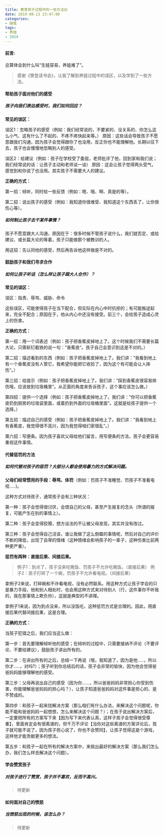 ```yaml
---
title: 教育孩子过程中的一些方法论
date: 2019-08-13 23:47:00
categories:
- 随笔
tags:
- 养娃
- 2019
---
```


#### 前言:

总算体会到什么叫“生娃容易，养娃难了”。

> 感谢《樊登读书会》，让我了解到养娃过程中的误区，以及学到了一些方法。

#### 帮助孩子面对他们的感受

##### 孩子向我们表达感受时，我们如何回应？

**常见的误区：**

误区1：忽略孩子的感受（例如：我们经常说的，不要紧的、没关系的、你怎么这么小气、这有什么了不起的、不疼不疼快起来等。）
原因：这些话会导致孩子不愿意跟我们沟通，因为孩子会觉得跟你了也没用，反正你也不能理解他。长期以往下去，孩子也会慢慢地忽略别人的感受。

误区2：给建议（例如：孩子在学校受了委屈，老师批评了他，回到家和我们说；我们经常说的话：让孩子主动和老师谈一谈）
原因：这会让孩子觉得两头受气，感觉到和你说了也没用。其实孩子不需要大人的建议。

<!-- more -->

**正确的方式：**

第一招：倾听，同时给一些反馈（例如：嗯、哦、啊、真是的等）。

第二招：说出孩子的感受（例如：我知道你很难受、我知道这个东西丢了，让你很伤心等）。

##### 如何制止孩子去干某件事情？

孩子不愿意跟大人沟通，原因在于：很多时候不管孩子说什么，我们就否定、或给建议、或长篇大论的等着，孩子只能做那个被教训的人。

用这招：先认同他的感受，然后再告诉他这样做是不对的。

#### 鼓励孩子和我们寻求合作

##### 如何让孩子听话（怎么样让孩子跟大人合作）？

**常见的误区：**

误区：指责、辱骂、威胁、命令

这些误区，可能使得孩子在当下配合，但实际在内心中时抗拒的；有可能叛逆起来，完全不配合；原因在于，他从内心中还没有接受。前三个，会给孩子造成心灵上的伤害。

**正确的方式：**

第一招：用一个词表述（例如：孩子把香蕉皮掉地上了。这个时候我们不需要长篇大论，只需斩钉截铁的说一句：”香蕉皮“。孩子自己会意识到这是不对的。）

第二招：描述看到的东西（例如：孩子把香蕉皮掉地上了。我们讲：”我看到地上有一个香蕉皮没有人管它，我希望你能把它收拾了，因为这个有可能会让人摔伤“。）

第三招：给提示（例如：孩子把香蕉皮掉地上了。我们讲：”踩到香蕉皮很容易摔伤哦，应该放到垃圾桶里“。从正面的角度来告诉孩子，这个事应该怎么做。）

第四招：提供一个选择（例如：孩子把香蕉皮掉地上了。我们讲：”你可以把香蕉皮扔到厨房的垃圾袋里面，或着扔到外面的垃圾桶里面“。这就是给孩子提供一个选择。）

第五招：描述自己的感受（例如：孩子把香蕉皮掉地上了。我们讲：”我看到地上有香蕉皮，我觉得很不高兴，因为我觉得咱们家很乱“。）

第六招：写便条。因为孩子喜欢父母给他们留言，用写便条的方法，孩子会更容易重视这件事情。

#### 代替惩罚的方法

##### 如何代替对孩子的惩罚？大部分人都会使用暴力的方式解决问题。

**父母们经常惯用的手段：辱骂、体罚**（例如：罚孩子不准睡觉、罚孩子不准看电视.....)。

这种方式对待孩子，通常孩子会有三种状况：

第一种：孩子会觉得很讨厌，会恨自己的父母，甚至产生报复的念头（所谓的报复，可能产生在别的事情上）。

第二种：孩子会变得狡猾，想方设法的不让被父母发现，其实并没有改过。

第三种：孩子会觉得自己活该，谁让我做了这么倒霉的事情呢，然后对自己的评价不断的降低，出现了自卑的情绪（这种情绪会影响孩子的一辈子，这种伤害比前两种更严重）。

**惩罚有两种：直接后果、间接后果。**

> 例子1：到点了，孩子没来吃晚饭、罚孩子不允许吃晚饭。（直接后果）
> 例子2：孩子打碎了一个碗，罚孩子不允许看电视。（间接后果）

拿例子2来说，打碎碗和不许看电视，没有必然联系。用这种方式让孩子学会的只是暴力手段，他和别人相处时，也会用这种方式来对待别人（行，这件事你不听我的，我在那事情上欺负你），这就是典型的不讲理。

拿例子1来说，因为到点没来，所以没饭吃，这种惩罚方式是合理的。因此，用直接后果代替间接后果，这是合理。

**正确的方式：**

当孩子犯错之后，我们应当这么做：

第一步：首先要理解倾听他的感受；在倾听的过程中，只需要接纳不评论（不要评论、不要给建议），鼓励孩子讲出所有的。

第二步：在讲出所有的之后，总结一下再说（哦，我知道了，因为是他.....，所以你才.....，对吗?）；孩子听到你总结后的话，孩子会非常的愉快，因为他会觉得爸爸妈妈能够理解他的感受。

第三步：父母再说出自己的感受（因为你......，所以爸爸妈妈非常担心你受到伤害，你能理解爸爸妈妈的担心吗？），让孩子知道爸爸妈妈对这件事是担心的、是不赞成的。

第四步：和孩子一起来找解决方案（那么咱们有什么办法，来解决这个问题呢，你能不能和爸爸妈妈一起想想，怎么来解决这个问题？）；在孩子说出解决方案后，一定要把所有的方案写下来【因为写下来代表认真，这样子孩子会觉得很受尊重】，里面肯定会有很离谱的，但千万不评论【当你对这些离谱的方案评论后，孩子就可能不说了，因为孩子担心说了，你也不会赞同】，让孩子觉得这是个游戏，这样他才能贡献更多的想法。

第五步：和孩子一起在所有的解决方案中，来挑出最好的解决方案（那么我们怎么办，我们怎么样去解决这个问题）。

#### 学会赞赏孩子

##### 对孩子进行了赞赏，孩子并不喜欢，反而不高兴。

> 待更新

#### 如何面对自己的愤怒

##### 当愤怒出现的时候，该怎么办？

> 待更新
